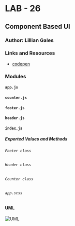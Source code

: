 # LAB - 26

## Component Based UI

### Author: Lillian Gales

### Links and Resources
* [codepen](https://codesandbox.io/embed/component-based-ui-vjpzi)

### Modules
#### `app.js`
#### `counter.js`
#### `footer.js`
#### `header.js`
#### `index.js`

##### Exported Values and Methods

###### `Footer class`
###### `Header class`
###### `Counter class`
###### `app.scss`

#### UML
![UML]()
